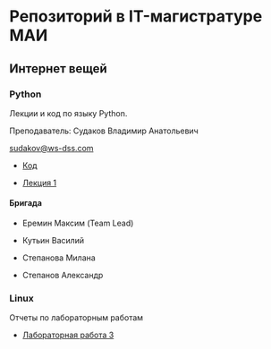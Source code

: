 # Репозиторий в IT-магистратуре МАИ

## Интернет вещей

### Python

Лекции и код по языку Python.

Преподаватель: Судаков Владимир Анатольевич

sudakov@ws-dss.com

* [Код](https://github.com/MaximDmitrievich/IT-master/tree/master/Python/Code)

* [Лекция 1](https://github.com/MaximDmitrievich/IT-master/blob/master/Python/Lection/Lection_1_7_9_2019.md)

#### Бригада

* Еремин Максим (Team Lead)

* Кутьин Василий

* Степанова Милана

* Степанов Александр


### Linux

Отчеты по лабораторным работам 

* [Лабораторная работа 3](https://github.com/MaximDmitrievich/IT-master/blob/master/Linux/Lab_3/LW3_Report.md)
